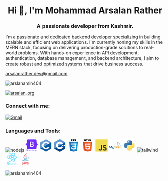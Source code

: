 <h1 align="center">Hi 👋, I'm Mohammad Arsalan Rather</h1>
<h3 align="center">A passionate developer from Kashmir.</h3>

<p>
I'm a passionate and dedicated backend developer specializing in building scalable and efficient web applications. I'm currently honing my skills in the MERN stack, focusing on delivering production-grade solutions to real-world problems. With hands-on experience in API development, authentication, database management, and backend architecture, I aim to create robust and optimized systems that drive business success.
</p>
<p>
  <a href="mailto:arsalanrather.dev@gmail.com" target="_blank">
arsalanrather.dev@gmail.com
  </a>
</p>

<p align="left"> <img src="https://komarev.com/ghpvc/?username=arslanamin404&label=Profile%20views&color=0e75b6&style=flat" alt="arslanamin404" /> </p>

<p align="left"> <a href="https://twitter.com/arsalan_org" target="blank"><img src="https://img.shields.io/twitter/follow/arsalan_org?logo=twitter&style=for-the-badge" alt="arsalan_org" /></a> </p>


<h3 align="left">Connect with me:</h3>

<p align="left">
  <a href="mailto:arsalanrather.dev@gmail.com" target="_blank">
  <img align="center" src="https://upload.wikimedia.org/wikipedia/commons/7/7e/Gmail_icon_%282020%29.svg" 
       alt="Gmail" height="30" width="40" />
</a>

</p>


<h3 align="left">Languages and Tools:</h3>
<p align="left"> 
  <img src="https://cdn.jsdelivr.net/gh/devicons/devicon/icons/nodejs/nodejs-original.svg" alt="nodejs" width="40" height="40"/> 
  <img src="https://raw.githubusercontent.com/devicons/devicon/master/icons/bootstrap/bootstrap-plain-wordmark.svg" alt="bootstrap" width="40" height="40"/> 
  <img src="https://raw.githubusercontent.com/devicons/devicon/master/icons/c/c-original.svg" alt="c" width="40" height="40"/> 
  <img src="https://raw.githubusercontent.com/devicons/devicon/master/icons/cplusplus/cplusplus-original.svg" alt="cplusplus" width="40" height="40"/> 
  <img src="https://raw.githubusercontent.com/devicons/devicon/master/icons/css3/css3-original-wordmark.svg" alt="css3" width="40" height="40"/> 
  <img src="https://raw.githubusercontent.com/devicons/devicon/master/icons/html5/html5-original-wordmark.svg" alt="html5" width="40" height="40"/> 
  <img src="https://raw.githubusercontent.com/devicons/devicon/master/icons/javascript/javascript-original.svg" alt="javascript" width="40" height="40"/> 
  <img src="https://raw.githubusercontent.com/devicons/devicon/master/icons/mysql/mysql-original-wordmark.svg" alt="mysql" width="40" height="40"/> 
  <img src="https://raw.githubusercontent.com/devicons/devicon/master/icons/python/python-original.svg" alt="python" width="40" height="40"/> 
  <img src="https://www.vectorlogo.zone/logos/tailwindcss/tailwindcss-icon.svg" alt="tailwind" width="40" height="40"/> 
  <img src="https://raw.githubusercontent.com/devicons/devicon/master/icons/react/react-original-wordmark.svg" alt="react" width="40" height="40"/> 
  <img src="https://raw.githubusercontent.com/devicons/devicon/master/icons/java/java-original-wordmark.svg" alt="java" width="40" height="40"/> 
</p>




<p align="left">
  <img src="https://github-readme-stats.vercel.app/api/top-langs?username=arslanamin404&show_icons=true&locale=en&layout=compact" alt="arslanamin404" />
</p>
